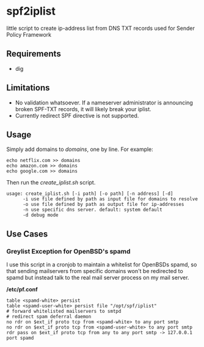 # spf2iplist
little script to create ip-address list from DNS TXT records used for Sender Policy Framework

## Requirements

* dig

## Limitations

* No validation whatsoever. If a nameserver administrator is announcing broken SPF-TXT records, it will likely break your iplist.
* Currently redirect SPF directive is not supported. 

## Usage
Simply add domains to *domains*, one by line. For example:

    echo netflix.com >> domains
    echo amazon.com >> domains
    echo google.com >> domains
  
Then run the *create_iplist.sh* script.

    usage: create_iplist.sh [-i path] [-o path] [-n address] [-d]
          -i use file defined by path as input file for domains to resolve
          -o use file defined by path as output file for ip-addresses
          -n use specific dns server. default: system default
          -d debug mode

## Use Cases
### Greylist Exception for OpenBSD's spamd
I use this script in a cronjob to maintain a whitelist for OpenBSDs spamd, so that sending mailservers from specific domains won't be redirected to spamd but instead talk to the real mail server process on my mail server.

**/etc/pf.conf**

    table <spamd-white> persist
    table <spamd-user-white> persist file "/opt/spf/iplist"
    # forward whitelisted mailservers to smtpd
    # redirect spam deferral daemon
    no rdr on $ext_if proto tcp from <spamd-white> to any port smtp
    no rdr on $ext_if proto tcp from <spamd-user-white> to any port smtp
    rdr pass on $ext_if proto tcp from any to any port smtp -> 127.0.0.1 port spamd
